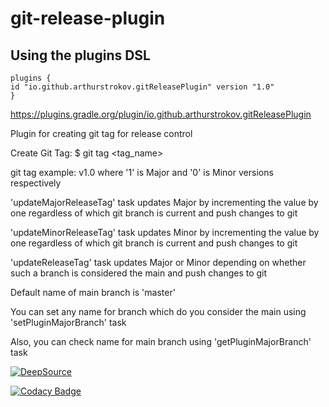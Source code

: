 # git-release-plugin

## Using the plugins DSL
    plugins {
    id "io.github.arthurstrokov.gitReleasePlugin" version "1.0"
    }

https://plugins.gradle.org/plugin/io.github.arthurstrokov.gitReleasePlugin

Plugin for creating git tag for release control

Create Git Tag: $ git tag <tag_name>

git tag example: v1.0 where '1' is Major and '0' is Minor versions respectively

'updateMajorReleaseTag' task updates Major by incrementing the value by one regardless of which git branch is current
and push changes to git

'updateMinorReleaseTag' task updates Minor by incrementing the value by one regardless of which git branch is current
and push changes to git

'updateReleaseTag' task updates Major or Minor depending on whether such a branch is considered the main and push
changes to git

Default name of main branch is 'master'

You can set any name for branch which do you consider the main using 'setPluginMajorBranch' task

Also, you can check name for main branch using 'getPluginMajorBranch' task

[![DeepSource](https://deepsource.io/gh/arthurstrokov/git-release-plugin.svg/?label=active+issues&show_trend=true&token=FwpJ6Q9QRkQrVxkBAurlFFKK)](https://deepsource.io/gh/arthurstrokov/git-release-plugin/?ref=repository-badge)

[![Codacy Badge](https://app.codacy.com/project/badge/Grade/b757ffad32634c4ebc15f247f08a8f92)](https://www.codacy.com/gh/arthurstrokov/test-gradle-git-release-plugin/dashboard?utm_source=github.com&amp;utm_medium=referral&amp;utm_content=arthurstrokov/test-gradle-git-release-plugin&amp;utm_campaign=Badge_Grade)

